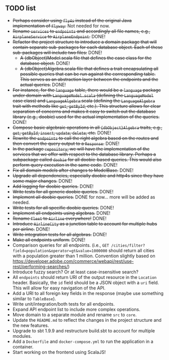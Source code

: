 TODO list
----------

- ~~Perhaps consider using `fly4s` instead of the original Java implementation of `Flyway`.~~ Not needed for now.
- ~~Rename `services` to `endpoints` and accordingly all file names, e.g., `AirplaneService` to `AirplaneEndpoint`.~~
  DONE!
- ~~Refactor the project structure to introduce a domain package that will contain separate sub-packages for each
  database object. Each of these sub-packages will include two files:~~ DONE!
    - ~~A {dbObject}Model.scala file that defines the case class for the database object.~~ DONE!
    - ~~A {dbObject}Algebra.scala file that defines a trait encapsulating all possible queries that can be run against
      the corresponding table. This serves as an abstraction layer between the endpoints and the actual queries.~~ DONE!
- ~~For instance, for the `language` table, there would be a `language` package under domain
  with `LanguageModel.scala` (defining the `LanguageModel` case class) and `LanguageAlgebra`.scala (defining
  the `LanguageAlgebra` trait with methods like `get`, `getById`, etc.). This structure allows for clear separation of
  concerns and makes it easy to switch out the database library (e.g., doobie) used for the actual implementation of the
  queries.~~ DONE!
- ~~Compose basic algebraic operations in all `{dbObject}Algebra` traits,
  e.g., `get`, `getById`, `insert`, `update`, `delete`, etc.~~ DONE!
- ~~Rewrite the `endpoints` to call the right algebra based on the routes and then convert the query output to
  a `Response`.~~ DONE!
- ~~In the package `repository`, we will have the implementation of the services that we offer with respect to the
  database library. Perhaps a subpackage called `doobie` for all doobie-based queries. This would also perform query
  execution in the same code.~~ DONE!
- ~~Fix all domain models after changes to ModelBase.~~ DONE!
- ~~Upgrade all dependencies, especially doobie and http4s since they have some major changes.~~ DONE!
- ~~Add logging for doobie queries.~~ DONE!
- ~~Write tests for all generic doobie queries.~~ DONE!
- ~~Implement all doobie queries.~~ DONE for now... more will be added as needed.
- ~~Write tests for all specific doobie queries.~~ DONE!
- ~~Implement all endpoints using algebras.~~ DONE!
- ~~Rename `Fleet` to `Airline` everywhere!~~ DONE!
- ~~Introduce `AirlineCity` as a junction table to account for multiple hubs per airline.~~ DONE!
- ~~Write integration tests for all algebras.~~ DONE!
- ~~Make all endpoints uniform.~~ DONE!
- Comparison queries for all endpoints. (i.e., `GET /cities/filter?field=population&operator=gt&value=1000000` should
  return all cities with
  a population greater than 1 million. Convention slightly based
  on https://developer.adobe.com/commerce/webapi/rest/use-rest/performing-searches/)
- Introduce fuzzy search? Or at least case-insensitive search?
- All `endpoints` should return URI of the output resource in the `Location` header. Basically, the `id` field should be
  a JSON object with a `uri` field. This will allow for easy navigation of the API.
- Add a URI to all foreign key fields in the response (maybe use something similar to `TableBase`).
- Write unit/integration/both tests for all endpoints.
- Expand API endpoint list to include more complex operations.
- Move domain to a separate module and rename `src` to `core`.
- Update the `README.md` to reflect the changes in the project structure and the new features.
- Upgrade to sbt 1.9.9 and restructure build.sbt to account for multiple modules.
- Add a `Dockerfile` and `docker-compose.yml` to run the application in a container.
- Start working on the frontend using ScalaJS!
